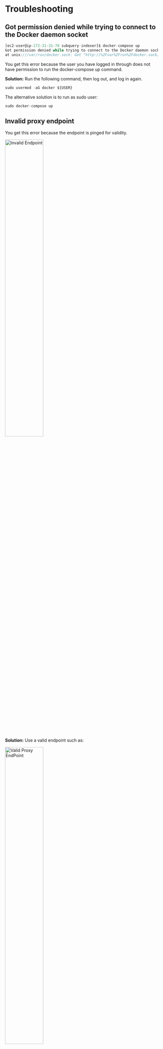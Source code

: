 # Troubleshooting

## Got permission denied while trying to connect to the Docker daemon socket

```jsx
[ec2-user@ip-172-31-31-78 subquery-indexer]$ docker-compose up
Got permission denied while trying to connect to the Docker daemon socket
at unix:///var/run/docker.sock: Get "http://%2Fvar%2Frun%2Fdocker.sock/v1.24/containers/json?all=1&filters=%7B%22label%22%3A%7B%22com.docker.compose.project%3Dsubquery-indexer%22%3Atrue%7D%7D&limit=0": dial unix /var/run/docker.sock: connect: permission denied
```

You get this error because the user you have logged in through does not have permission to run the docker-compose up command.

**Solution:**
Run the following command, then log out, and log in again.

```jsx
sudo usermod -aG docker ${USER}
```

The alternative solution is to run as sudo user:

```jsx
sudo docker-compose up


```

## Invalid proxy endpoint

You get this error because the endpoint is pinged for validity.

<!--- ![Invalid Endpoint](/assets/img/invalid_endpoint_troubleshooting.png) --->
<img src="/assets/img/invalid_endpoint_troubleshooting.png" alt="Invalid Endpoint"  height="50%" width="50%">

**Solution:**
Use a valid endpoint such as:

<!--- ![Valid Proxy EndPoint](/assets/img/valid_proxy_endpoint_troubleshooting.png) --->

<img src="/assets/img/valid_proxy_endpoint_troubleshooting.png" alt="Valid Proxy EndPoint"  height="50%" width="50%">

## initdb: error: directory "/var/lib/postgresql/data" exists but is not empty

```jsx
coordinator_db       | initdb: error: directory "/var/lib/postgresql/data" exists but is not empty
coordinator_db       | If you want to create a new database system, either remove or empty
coordinator_db       | the directory "/var/lib/postgresql/data" or run initdb
coordinator_db       | with an argument other than "/var/lib/postgresql/data".
```

This error occurs when your indexer has stopped suddenly and the database becomes corrupted. When you try to restart your indexer, this error appears.

**Solution:**
To fix this error, delete the database and start again. The database resides in “/var/tmp/.data/postgres”. Hence, you must delete this folder.

The other solution for this error is to specify another directory by adding a PGDATA key-value pair.

```jsx
services:
  postgres:
    environment:
      PGDATA: /var/lib/postgresql/data/some_name/
```

## fork/exec /usr/local/bin/docker-compose-v1: bad CPU type in executable

```jsx
fork/exec /usr/local/bin/docker-compose-v1: bad CPU type in executable
```

**Solution:**
To work around this issue in Docker, select “Use Docker Compose V2” in preferences.

![Use Docker Compose V2](/assets/img/Use_Docker_Compose_V2.troubleshooting.png)

## You need to enable JavaScript to run this app.

If you have JavaScript disabled, you will see this error message. Turn on or enable JavaScript in your browser settings to continue to use SubQuery.

```jsx
You need to enable JavaScript to run this app.
```

![Enable Javascript](/assets/img/enable_javascript_troubleshooting.png)

## ERROR Network chainId doesn't match expected genesisHash

```jsx
2022-05-16T10:19:11.162Z <api> ERROR Network chainId doesn't match expected
genesisHash. expected="0xb0a8d493285c2df73290dfb7e61f870f17b41801197a149ca93654
499ea3dafe" actual="0x91b171bb158e2d3848fa23a9f1c25182fb8e20313b2c1eb49219da7a70
ce90c3 Error: Network chainId doesn't match expected genesisHash.
expected="0xb0a8d493285c2df73290dfb7e61f870f17b41801197a149ca93654499ea3dafe"
actual="0x91b171bb158e2d3848fa23a9f1c25182fb8e20313b2c1eb49219da7a70ce90c3
```

This error indicates that you are trying to index one network while using the endpoint of another network. eg:

![Deploy ID Kusama](/assets/img/deployid_kusama_troubleshooting.png)

![Polkadot EndPoint](/assets/img/polkadot_endpoint_troubleshooting.png)

**Solution:**
To fix this, check you are using an endpoint consistent with the network.

For e.g. for a Kusama project, use the Kusama endpoint of: `wss://kusama.api.onfinality.io/public-ws`

## Error: cannot estimate gas; transaction may fail or may require manual gas limit

Indexers may see this error in their logs:

```jsx
<transaction> WARN collect and distribute rewards: FAILED : Error: cannot estimate gas;
transaction may fail or may require manual gas limit
```

This may occur in case your controller account is low on the operational token (DEV). Check your controller account balance on the Account tab of your indexer. You can request more tokens at the faucent channel on Discord.

## depends_on contains an invalid type, it should be an array

If you encounter the `depends_on contains an invalid type, it should be an array` error while running `docker compose`, it may be because you are not on the latest version of Docker Compose.

**Solution:**

Try to uninstall Docker Compose and re-install it from the official guide rather than from apt:

- `sudo apt remove --purge docker-compose`
- `sudo curl -L "https://github.com/docker/compose/releases/download/1.29.2/docker-compose-$(uname -s)-$(uname -m)" -o /usr/local/bin/docker-compose`
- `sudo chmod +x /usr/local/bin/docker-compose`

If all has worked you should get `docker-compose version 1.29.2, build 5becea4c` from `docker-compose --version`, and you can go ahead and pull/up.

The official installation guide can be found [here](https://docs.docker.com/compose/install/#install-compose-on-linux-systems).

## (WIP) coordinator_service contract ERROR failed to get indexing status for project: 0xQmYR8x...

## (WIP) Unexpected EOF on client connection with an open transaction

```jsx
coordinator_db       | 2022-05-07 20:17:57.675 UTC [949] LOG:
unexpected EOF on client connection with an open transaction
```

![EOF Error - Client Connection with Open Transaction](/assets/img/eof_error_client_connection_troubleshooting.png)

## (WIP) FATAL: could not open file global/pg_filenode.map"

```jsx
FATAL: could not open file "global/pg_filenode.map": No such file or directory
```

---

## Credits

Thanks to:

- [counterpointsoftware](https://github.com/counterpointsoftware/subquery-indexer/tree/documentation-gotchas-and-faqs)
